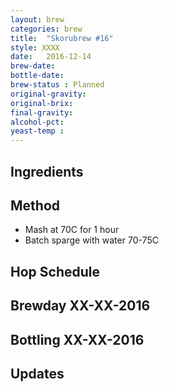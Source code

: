 ```yaml
---
layout: brew
categories: brew
title:  "Skorubrew #16"
style: XXXX
date:   2016-12-14
brew-date:
bottle-date:
brew-status : Planned
original-gravity:
original-brix:
final-gravity:
alcohol-pct:
yeast-temp :
---
```



Ingredients
-----

Method
-------

* Mash at 70C for 1 hour
* Batch sparge with water 70-75C

Hop Schedule
-------------

Brewday XX-XX-2016
----------

Bottling XX-XX-2016
-------------

Updates
-------
